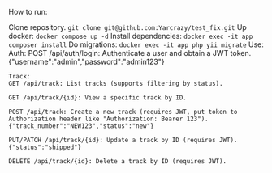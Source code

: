 How to run:

Clone repository.
``git clone git@github.com:Yarcrazy/test_fix.git``
Up docker:
``docker compose up -d``
Install dependencies:
``docker exec -it app composer install``
Do migrations:
``docker exec -it app php yii migrate``
Use:
    Auth:
    POST /api/auth/login: Authenticate a user and obtain a JWT token.
    {"username":"admin","password":"admin123"}
    
    Track:
    GET /api/track: List tracks (supports filtering by status).
    
    GET /api/track/{id}: View a specific track by ID.
    
    POST /api/track: Create a new track (requires JWT, put token to Authorization header like "Authorization: Bearer 123").
    {"track_number":"NEW123","status":"new"}
    
    PUT/PATCH /api/track/{id}: Update a track by ID (requires JWT).
    {"status":"shipped"}
    
    DELETE /api/track/{id}: Delete a track by ID (requires JWT).

